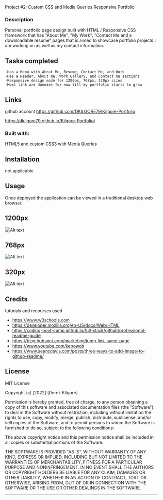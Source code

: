 Project #2: Custom CSS and Media Queries Responsive Portfolio

### Description
Personal portfolio page design built with HTML / Responsive CSS framework that has "About Me",  "My Work", "Contact Me and a downloadable resume" pages that is aimed to showcase portfolio projects I am working on as well as my contact information.


## Tasks completed
    -Has a Menu with About Me, Resume, Contact Me, and Work
    -Has a Header, About me, Work Gallery, and Contact me sections 
    -Responsive design made for 1200px, 768px, 320px sizes
    -Most link are dummies for now till my portfolio starts to grow
    
    
## Links

github account https://github.com/DKILGORE79/Kilgore-Portfolio

https://dkilgore79.github.io/Kilgore-Portfolio/

### Built with:

HTML5 and custom CSS3 with Media Queries

## Installation

not applicable


## Usage

Once deployed the application can be viewed in a traditional desktop web browser.

## 1200px
![Alt text](./assets/images/1200px-snapshot.png "1200px") 
## 768px
![Alt text](./assets/images/768px-snapshot.png "768px")
## 320px
![Alt text](./assets/images/320px-snapshot.png "320px")

## Credits

tutorials and recourses used
 - https://www.w3schools.com
 - https://developer.mozilla.org/en-US/docs/Web/HTML
 - https://coding-boot-camp.github.io/full-stack/github/professional-readme-guide
 - https://blog.hubspot.com/marketing/jump-link-same-page
 - https://www.youtube.com/kepowob
 - https://www.seancdavis.com/posts/three-ways-to-add-image-to-github-readme/  


## License

MIT License

Copyright (c) [2022] [Derek Kilgore]

Permission is hereby granted, free of charge, to any person obtaining a copy
of this software and associated documentation files (the "Software"), to deal
in the Software without restriction, including without limitation the rights
to use, copy, modify, merge, publish, distribute, sublicense, and/or sell
copies of the Software, and to permit persons to whom the Software is
furnished to do so, subject to the following conditions:

The above copyright notice and this permission notice shall be included in all
copies or substantial portions of the Software.

THE SOFTWARE IS PROVIDED "AS IS", WITHOUT WARRANTY OF ANY KIND, EXPRESS OR
IMPLIED, INCLUDING BUT NOT LIMITED TO THE WARRANTIES OF MERCHANTABILITY,
FITNESS FOR A PARTICULAR PURPOSE AND NONINFRINGEMENT. IN NO EVENT SHALL THE
AUTHORS OR COPYRIGHT HOLDERS BE LIABLE FOR ANY CLAIM, DAMAGES OR OTHER
LIABILITY, WHETHER IN AN ACTION OF CONTRACT, TORT OR OTHERWISE, ARISING FROM,
OUT OF OR IN CONNECTION WITH THE SOFTWARE OR THE USE OR OTHER DEALINGS IN THE
SOFTWARE.

---

